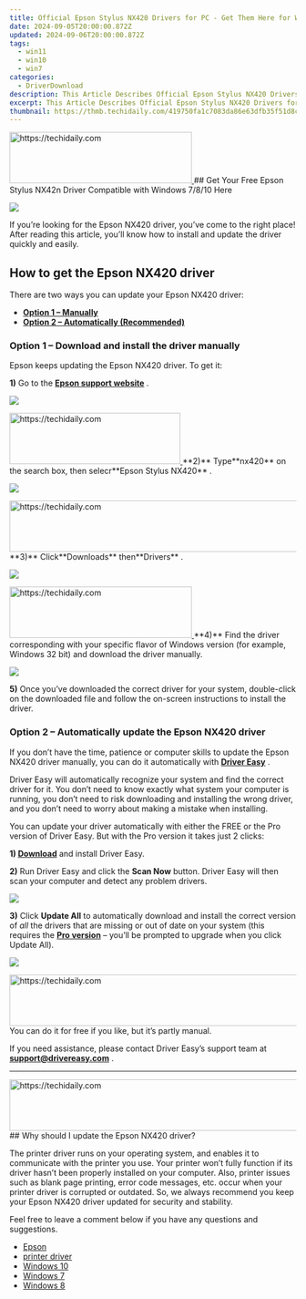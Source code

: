 ```yaml
---
title: Official Epson Stylus NX420 Drivers for PC - Get Them Here for Win 7/8/10
date: 2024-09-05T20:00:00.872Z
updated: 2024-09-06T20:00:00.872Z
tags:
  - win11
  - win10
  - win7
categories:
  - DriverDownload
description: This Article Describes Official Epson Stylus NX420 Drivers for PC - Get Them Here for Win 7/8/10
excerpt: This Article Describes Official Epson Stylus NX420 Drivers for PC - Get Them Here for Win 7/8/10
thumbnail: https://thmb.techidaily.com/419750fa1c7083da86e63dfb35f51d8c92486865748e3041e969fe09697c07c0.jpg
---
```


<!-- affiliate ads begin -->
<a href="https://aligracehair.sjv.io/c/5597632/2135401/19272" target="_top" id="2135401">
  <img src="//a.impactradius-go.com/display-ad/19272-2135401" border="0" alt="https://techidaily.com" width="320" height="90"/>
</a>
<img height="0" width="0" src="https://aligracehair.sjv.io/i/5597632/2135401/19272" style="position:absolute;visibility:hidden;" border="0" />
<!-- affiliate ads end -->
## Get Your Free Epson Stylus NX42n Driver Compatible with Windows 7/8/10 Here

![](https://images.drivereasy.com/wp-content/uploads/2019/09/image-717.png)

 If you’re looking for the Epson NX420 driver, you’ve come to the right place! After reading this article, you’ll know how to install and update the driver quickly and easily.

## How to get the Epson NX420 driver

There are two ways you can update your Epson NX420 driver:

* **[Option 1 – Manually](https://tools.techidaily.com/drivereasy/download/)**
* **[Option 2 – Automatically (Recommended)](https://www.drivereasy.com/knowledge/epson-nx420-driver-download-for-windows-7-8-10/#b)**

### **Option 1 – Download and install the driver manually**

Epson keeps updating the Epson NX420 driver. To get it:

**1)** Go to the **[Epson support website](https://epson.com/Support/sl/s)**  .

![](https://images.drivereasy.com/wp-content/uploads/2019/10/image-200.png)

<!-- affiliate ads begin -->
<a href="https://aligracehair.sjv.io/c/5597632/2135355/19272" target="_top" id="2135355">
  <img src="//a.impactradius-go.com/display-ad/19272-2135355" border="0" alt="https://techidaily.com" width="300" height="90"/>
</a>
<img height="0" width="0" src="https://aligracehair.sjv.io/i/5597632/2135355/19272" style="position:absolute;visibility:hidden;" border="0" />
<!-- affiliate ads end -->
**2)** Type**nx420** on the search box, then selecr**Epson Stylus NX420** .

![](https://images.drivereasy.com/wp-content/uploads/2019/10/image-201-1024x206.png)

<!-- affiliate ads begin -->
<a href="https://unicoeye.pxf.io/c/5597632/2121335/18498" target="_top" id="2121335">
  <img src="//a.impactradius-go.com/display-ad/18498-2121335" border="0" alt="https://techidaily.com" width="728" height="90"/>
</a>
<img height="0" width="0" src="https://unicoeye.pxf.io/i/5597632/2121335/18498" style="position:absolute;visibility:hidden;" border="0" />
<!-- affiliate ads end -->
**3)** Click**Downloads** then**Drivers** .

![](https://images.drivereasy.com/wp-content/uploads/2019/10/image-202.png)

<!-- affiliate ads begin -->
<a href="https://aligracehair.sjv.io/c/5597632/2135357/19272" target="_top" id="2135357">
  <img src="//a.impactradius-go.com/display-ad/19272-2135357" border="0" alt="https://techidaily.com" width="320" height="90"/>
</a>
<img height="0" width="0" src="https://aligracehair.sjv.io/i/5597632/2135357/19272" style="position:absolute;visibility:hidden;" border="0" />
<!-- affiliate ads end -->
**4)** Find the driver corresponding with your specific flavor of Windows version (for example, Windows 32 bit) and download the driver manually.

![](https://images.drivereasy.com/wp-content/uploads/2019/10/image-204.png)

**5)** Once you’ve downloaded the correct driver for your system, double-click on the downloaded file and follow the on-screen instructions to install the driver.

### **Option 2 – Automatically update** the Epson NX420 **driver**

 If you don’t have the time, patience or computer skills to update the Epson NX420 driver manually, you can do it automatically with **[Driver Easy](https://tools.techidaily.com/drivereasy/download/)**  .

 Driver Easy will automatically recognize your system and find the correct driver for it. You don’t need to know exactly what system your computer is running, you don’t need to risk downloading and installing the wrong driver, and you don’t need to worry about making a mistake when installing.

 You can update your driver automatically with either the FREE or the Pro version of Driver Easy. But with the Pro version it takes just 2 clicks:

 **1)[](https://tools.techidaily.com/drivereasy/download/) [Download](https://tools.techidaily.com/drivereasy/download/)**  and install Driver Easy.

**2)** Run Driver Easy and click the **Scan Now** button. Driver Easy will then scan your computer and detect any problem drivers.

![](https://images.drivereasy.com/wp-content/uploads/2019/06/image-113.png)

**3)**  Click **Update All** to automatically download and install the correct version of _all_ the drivers that are missing or out of date on your system (this requires the **[Pro version](https://tools.techidaily.com/drivereasy/download/)**  – you’ll be prompted to upgrade when you click Update All).

![](https://images.drivereasy.com/wp-content/uploads/2019/09/image-716.png)

<!-- affiliate ads begin -->
<a href="https://ephamedtechinc.pxf.io/c/5597632/2120862/26400?prodsku=Saturn" target="_top" id="2120862">
  <img src="//a.impactradius-go.com/display-ad/26400-2120862" border="0" alt="https://techidaily.com" width="728" height="90"/>
</a>
<img height="0" width="0" src="https://ephamedtechinc.pxf.io/i/5597632/2120862/26400?prodsku=Saturn" style="position:absolute;visibility:hidden;" border="0" />
<!-- affiliate ads end -->
 You can do it for free if you like, but it’s partly manual.

 If you need assistance, please contact Driver Easy’s support team at [**support@drivereasy.com**](https://tools.techidaily.com/drivereasy/download/) .

---

<!-- affiliate ads begin -->
<a href="https://wigfever.sjv.io/c/5597632/2014849/22899" target="_top" id="2014849">
  <img src="//a.impactradius-go.com/display-ad/22899-2014849" border="0" alt="https://techidaily.com" width="728" height="90"/>
</a>
<img height="0" width="0" src="https://wigfever.sjv.io/i/5597632/2014849/22899" style="position:absolute;visibility:hidden;" border="0" />
<!-- affiliate ads end -->
## Why should I update the Epson NX420 driver?

 The printer driver runs on your operating system, and enables it to communicate with the printer you use. Your printer won’t fully function if its driver hasn’t been properly installed on your computer. Also, printer issues such as blank page printing, error code messages, etc. occur when your printer driver is corrupted or outdated. So, we always recommend you keep your Epson NX420 driver updated for security and stability.

 Feel free to leave a comment below if you have any questions and suggestions.

* [Epson](https://tools.techidaily.com/drivereasy/download/)
* [printer driver](https://tools.techidaily.com/drivereasy/download/)
* [Windows 10](https://tools.techidaily.com/drivereasy/download/)
* [Windows 7](https://tools.techidaily.com/drivereasy/download/)
* [Windows 8](https://tools.techidaily.com/drivereasy/download/)

<ins class="adsbygoogle"
     style="display:block"
     data-ad-format="autorelaxed"
     data-ad-client="ca-pub-7571918770474297"
     data-ad-slot="1223367746"></ins>



<ins class="adsbygoogle"
     style="display:block"
     data-ad-client="ca-pub-7571918770474297"
     data-ad-slot="8358498916"
     data-ad-format="auto"
     data-full-width-responsive="true"></ins>


